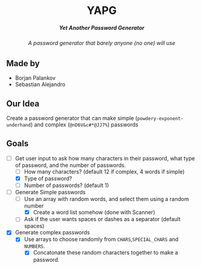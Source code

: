 <div align="center">
    <h1>YAPG</h1>
    <h5>Yet <i>Another</i> Password Generator</h5>
    <h6><i>A password generator that barely anyone (no one) will use</i></h6>
</div>

## Made by

* Borjan Palankov
* Sebastian Alejandro

## Our Idea

Create a password generator that can make simple (`powdery-exponent-underhand`) and complex (`@nD6V&c#*@JJ7%`) passwords

## Goals

- [ ] Get user input to ask how many characters in their password, what type of password, and the number of passwords.
  - [ ] How many characters? (default 12 if complex, 4 words if simple)
  - [x] Type of password?
  - [ ] Number of passwords? (default 1)
- [ ] Generate Simple passwords
  - [ ] Use an array with random words, and select them using a random number
    - [x] Create a word list somehow (done with Scanner)
  - [ ] Ask if the user wants spaces or dashes as a separator (default spaces)
- [x] Generate complex passwords
  - [x] Use arrays to choose randomly from `CHARS`,`SPECIAL_CHARS` and `NUMBERS`.
    - [x] Concatonate these random characters together to make a password.

